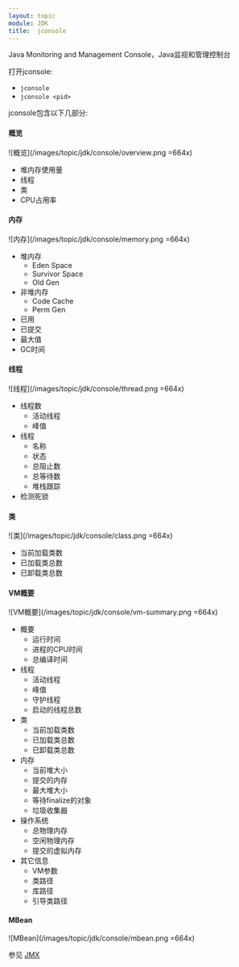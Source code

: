 ```yaml
---
layout: topic
module: JDK
title:  jconsole
---
```


Java Monitoring and Management Console，Java监视和管理控制台

打开jconsole:

* `jconsole`
* `jconsole <pid>`

jconsole包含以下几部分:

####  概览

![概览](/images/topic/jdk/console/overview.png =664x)

* 堆内存使用量
* 线程
* 类
* CPU占用率

#### 内存

![内存](/images/topic/jdk/console/memory.png =664x)

* 堆内存
    * Eden Space
    * Survivor Space
    * Old Gen
* 非堆内存
    * Code Cache
    * Perm Gen
* 已用
* 已提交
* 最大值
* GC时间

#### 线程

![线程](/images/topic/jdk/console/thread.png =664x)

* 线程数
    * 活动线程
    * 峰值
* 线程
    * 名称
    * 状态
    * 总阻止数
    * 总等待数
    * 堆栈跟踪
* 检测死锁

#### 类

![类](/images/topic/jdk/console/class.png =664x)

* 当前加载类数
* 已加载类总数
* 已卸载类总数

#### VM概要

![VM概要](/images/topic/jdk/console/vm-summary.png =664x)

* 概要
    * 运行时间
    * 进程的CPU时间
    * 总编译时间
* 线程
    * 活动线程
    * 峰值
    * 守护线程
    * 启动的线程总数
* 类
    * 当前加载类数
    * 已加载类总数
    * 已卸载类总数
* 内存
    * 当前堆大小
    * 提交的内存
    * 最大堆大小
    * 等待finalize的对象
    * 垃圾收集器
* 操作系统
    * 总物理内存
    * 空闲物理内存
    * 提交的虚拟内存
* 其它信息
    * VM参数
    * 类路径
    * 库路径
    * 引导类路径

#### MBean

![MBean](/images/topic/jdk/console/mbean.png =664x)

参见 [JMX](/topic/jdk/jmx.html)
